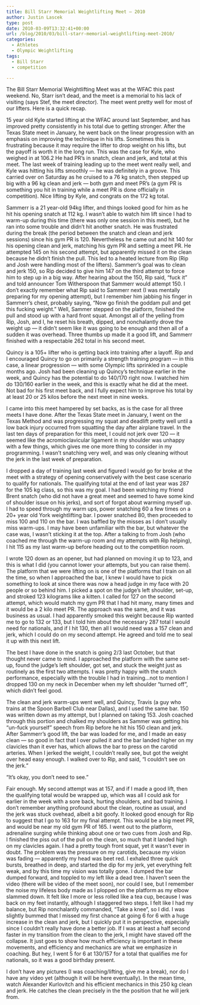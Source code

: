 ```yaml
---
title: Bill Starr Memorial Weightlifting Meet — 2010
author: Justin Lascek
type: post
date: 2010-03-09T13:32:41+00:00
url: /blog/2010/03/bill-starr-memorial-weightlifting-meet-2010/
categories:
  - Athletes
  - Olympic Weightlifting
tags:
  - Bill Starr
  - competition

---
```

The Bill Starr Memorial Weightlifting Meet was at the WFAC this past weekend. No, Starr isn&rsquo;t dead, and the meet is a memorial to his lack of visiting (says Stef, the meet director). The meet went pretty well for most of our lifters. Here is a quick recap.
  

  
15 year old Kyle started lifting at the WFAC around last September, and has improved pretty consistently in his total due to getting stronger. After the Texas State meet in January, he went back on the linear progression with an emphasis on improving the technique in his lifts. Sometimes this is frustrating because it may require the lifter to drop weight on his lifts, but the payoff is worth it in the long run. This was the case for Kyle, who weighed in at 106.2 He had PR&rsquo;s in snatch, clean and jerk, and total at this meet. The last week of training leading up to the meet went really well, and Kyle was hitting his lifts smoothly &#8212; he was definitely in a groove. This carried over on Saturday as he cruised to a 76 kg snatch, then stepped up big with a 96 kg clean and jerk &#8212; both gym and meet PR&rsquo;s (a gym PR is something you hit in training while a meet PR is done officially in competition). Nice lifting by Kyle, and congrats on the 172 kg total.
  

  
Sammerr is a 21 year-old 94kg lifter, and things looked good for him as he hit his opening snatch at 112 kg. I wasn&rsquo;t able to watch him lift since I had to warm-up during this time (there was only one session in this meet), but he ran into some trouble and didn&rsquo;t hit another snatch. He was frustrated during the break (the period between the snatch and clean and jerk sessions) since his gym PR is 120. Nevertheless he came out and hit 140 for his opening clean and jerk, matching his gym PR and setting a meet PR. He attempted 145 on his second attempt, but apparently missed it on the clean because he didn&rsquo;t finish the pull. This led to a heated lecture from Rip (Rip and Josh were handling most of the lifters). Sammerr&rsquo;s goal was to clean and jerk 150, so Rip decided to give him 147 on the third attempt to force him to step up in a big way. After hearing about the 150, Rip said, &#8220;fuck it&#8221; and told announcer Tom Witherspoon that Sammerr would attempt 150. I don&rsquo;t exactly remember what Rip said to Sammerr next (I was mentally preparing for my opening attempt), but I remember him jabbing his finger in Sammerr&rsquo;s chest, probably saying, &#8220;Now go finish the goddam pull and get this fucking weight.&#8221; Well, Sammer stepped on the platform, finished the pull and stood up with a hard front squat. Amongst all of the yelling from Rip, Josh, and I, he reset his breath, dipped, and nonchalantly drove the weight up &#8212; it didn&rsquo;t seem like it was going to be enough and then all of a sudden it was overhead. Three thumbs up made it a good lift, and Sammerr finished with a respectable 262 total in his second meet.
  

  
Quincy is a 105+ lifter who is getting back into training after a layoff. Rip and I encouraged Quincy to go on primarily a strength training program &#8212; in this case, a linear progression &#8212; with some Olympic lifts sprinkled in a couple months ago. Josh had been cleaning up Quincy&rsquo;s technique earlier in the week, and Quincy has the potential to do 140/170 right now. I watched him do 130/160 earlier in the week, and this is exactly what he did at the meet. Not bad for his first meet back, and I fully expect him to improve his total by at least 20 or 25 kilos before the next meet in nine weeks.
  

  
I came into this meet hampered by set backs, as is the case for all three meets I have done. After the Texas State meet in January, I went on the Texas Method and was progressing my squat and deadlift pretty well until a low back injury occurred from squatting the day after airplane travel. In the last ten days of preparation for this meet, I could not jerk over 120 &#8212; it seemed like the acromioclavicular ligament in my shoulder was unhappy with a few things, which gives me one more thing to consider in my programming. I wasn&rsquo;t snatching very well, and was only cleaning without the jerk in the last week of preparation.
  

  
I dropped a day of training last week and figured I would go for broke at the meet with a strategy of opening conservatively with the best case scenario to qualify for nationals. The qualifying total at the end of last year was 287 for the 105 kg class, so this was my goal. I had been watching my friend Brent snatch (who did not have a great meet and seemed to have some kind of shoulder issue on his jerks), and sort of forgot about warming myself up. I had to speed through my warm ups, power snatching 60 a few times on a 20+ year old York weightlifting bar. I power snatched 80, then proceeded to miss 100 and 110 on the bar. I was baffled by the misses as I don&rsquo;t usually miss warm-ups. I may have been unfamiliar with the bar, but whatever the case was, I wasn&rsquo;t sticking it at the top. After a talking to from Josh (who coached me through the warm-up room and my attempts with Rip helping), I hit 115 as my last warm-up before heading out to the competition room.
  

  
I wrote 120 down as an opener, but had planned on moving it up to 123, and this is what I did (you cannot lower your attempts, but you can raise them). The platform that we were lifting on is one of the platforms that I train on all the time, so when I approached the bar, I knew I would have to pick something to look at since there was now a head judge in my face with 20 people or so behind him. I picked a spot on the judge&rsquo;s left shoulder, set-up, and stroked 123 kilograms like a kitten. I called for 127 on the second attempt, which would match my gym PR that I had hit many, many times and it would be a 2 kilo meet PR. The approach was the same, and it was business as usual. I had apparently smoked this weight because Rip wanted me to go to 132 or 133, but I told him about the necessary 287 total I would need for nationals, and if I hit 130, then all I would need was a 157 clean and jerk, which I could do on my second attempt. He agreed and told me to seal it up with this next lift.
  

  
The best I have done in the snatch is going 2/3 last October, but that thought never came to mind. I approached the platform with the same set-up, found the judge&rsquo;s left shoulder, got set, and stuck the weight just as routinely as the first two attempts. I was pretty happy with the snatch performance, especially with the trouble I had in training&#8230;not to mention I dropped 130 on my neck in December when my left shoulder &#8220;turned off&#8221;, which didn&rsquo;t feel good.
  

  
The clean and jerk warm-ups went well, and Quincy, Travis (a guy who trains at the Spoon Barbell Club near Dallas), and I used the same bar. 150 was written down as my attempt, but I planned on taking 153. Josh coached through this portion and chalked my shoulders as Sammer was getting his &#8220;un-fuck yourself&#8221; speech from Rip before he hit his 150 clean and jerk. After Sammerr&rsquo;s good lift, the bar was loaded for me, and I made an easy clean &#8212; so good in fact that I over pulled it and the bar landed higher on my clavicles than it ever has, which allows the bar to press on the carotid arteries. When I jerked the weight, I couldn&rsquo;t really see, but got the weight over head easy enough. I walked over to Rip, and said, &#8220;I couldn&rsquo;t see on the jerk.&#8221;
  
&#8220;It&rsquo;s okay, you don&rsquo;t need to see.&#8221;
  
Fair enough. My second attempt was at 157, and if I made a good lift, then the qualifying total would be wrapped up, which was all I could ask for earlier in the week with a sore back, hurting shoulders, and bad training. I don&rsquo;t remember anything profound about the clean, routine as usual, and the jerk was stuck ovehead, albeit a bit goofy. It looked good enough for Rip to suggest that I go to 163 for my final attempt. This would be a big meet PR, and would be near my old gym PR of 165. I went out to the platform, adrenaline surging while thinking about one or two cues from Josh and Rip. I finished the piss out of the pull on the clean, so much that it landed high on my clavicles again. I had a pretty tough front squat, yet it wasn&rsquo;t ever in doubt. The problem was the pressure on my carotids, because my vision was fading &#8212; apparently my head was beet red. I exhaled three quick bursts, breathed in deep, and started the dip for my jerk, yet everything felt weak, and by this time my vision was totally gone. I dumped the bar dumped forward, and toppled to my left like a dead tree. I haven&rsquo;t seen the video (there will be video of the meet soon), nor could I see, but I remember the noise my lifeless body made as I plopped on the platform as my elbow slammed down. It felt like I more or less rolled like a tea cup, because I was back on my feet instantly, although I staggered two steps. I felt like I had my balance, but Rip nonchalantly commanded, &#8220;Take a knee&#8221;, so I did. I was slightly bummed that I missed my first chance at going 6 for 6 with a huge increase in the clean and jerk, but I quickly put it in perspective, especially since I couldn&rsquo;t really have done a better job. If I was at least a half second faster in my transition from the clean to the jerk, I might have staved off the collapse. It just goes to show how much efficiency is important in these movements, and efficiency and mechanics are what we emphasize in coaching. But hey, I went 5 for 6 at 130/157 for a total that qualifies me for nationals, so it was a good birthday present.
  

  
I don&rsquo;t have any pictures (I was coaching/lifting, give me a break), nor do I have any video yet (although it will be here eventually). In the mean time, watch Alexander Kurlovitch and his efficient mechanics in this 250 kg clean and jerk. He catches the clean precisely in the the position that he will jerk from.
